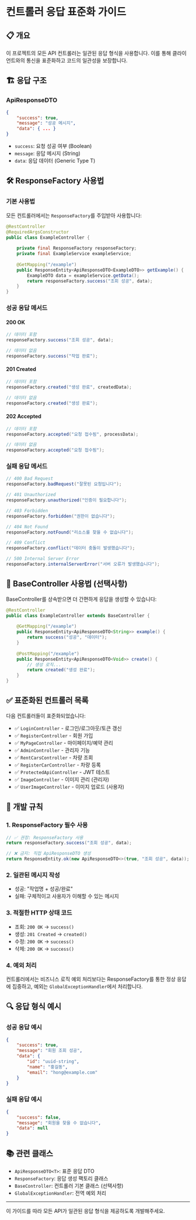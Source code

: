 # 컨트롤러 응답 표준화 가이드

## 📋 개요

이 프로젝트의 모든 API 컨트롤러는 일관된 응답 형식을 사용합니다. 이를 통해 클라이언트와의 통신을 표준화하고 코드의 일관성을 보장합니다.

## 🏗️ 응답 구조

### ApiResponseDTO<T>
```json
{
    "success": true,
    "message": "성공 메시지",
    "data": { ... }
}
```

- `success`: 요청 성공 여부 (Boolean)
- `message`: 응답 메시지 (String)
- `data`: 응답 데이터 (Generic Type T)

## 🛠️ ResponseFactory 사용법

### 기본 사용법

모든 컨트롤러에서는 `ResponseFactory`를 주입받아 사용합니다:

```java
@RestController
@RequiredArgsConstructor
public class ExampleController {
    
    private final ResponseFactory responseFactory;
    private final ExampleService exampleService;
    
    @GetMapping("/example")
    public ResponseEntity<ApiResponseDTO<ExampleDTO>> getExample() {
        ExampleDTO data = exampleService.getData();
        return responseFactory.success("조회 성공", data);
    }
}
```

### 성공 응답 메서드

#### 200 OK
```java
// 데이터 포함
responseFactory.success("조회 성공", data);

// 데이터 없음
responseFactory.success("작업 완료");
```

#### 201 Created
```java
// 데이터 포함
responseFactory.created("생성 완료", createdData);

// 데이터 없음
responseFactory.created("생성 완료");
```

#### 202 Accepted
```java
// 데이터 포함
responseFactory.accepted("요청 접수됨", processData);

// 데이터 없음
responseFactory.accepted("요청 접수됨");
```

### 실패 응답 메서드

```java
// 400 Bad Request
responseFactory.badRequest("잘못된 요청입니다");

// 401 Unauthorized
responseFactory.unauthorized("인증이 필요합니다");

// 403 Forbidden
responseFactory.forbidden("권한이 없습니다");

// 404 Not Found
responseFactory.notFound("리소스를 찾을 수 없습니다");

// 409 Conflict
responseFactory.conflict("데이터 충돌이 발생했습니다");

// 500 Internal Server Error
responseFactory.internalServerError("서버 오류가 발생했습니다");
```

## 📝 BaseController 사용법 (선택사항)

BaseController를 상속받으면 더 간편하게 응답을 생성할 수 있습니다:

```java
@RestController
public class ExampleController extends BaseController {
    
    @GetMapping("/example")
    public ResponseEntity<ApiResponseDTO<String>> example() {
        return success("성공", "데이터");
    }
    
    @PostMapping("/example")
    public ResponseEntity<ApiResponseDTO<Void>> create() {
        // 생성 로직...
        return created("생성 완료");
    }
}
```

## ✅ 표준화된 컨트롤러 목록

다음 컨트롤러들이 표준화되었습니다:

- ✅ `LoginController` - 로그인/로그아웃/토큰 갱신
- ✅ `RegisterController` - 회원 가입
- ✅ `MyPageController` - 마이페이지/예약 관리
- ✅ `AdminController` - 관리자 기능
- ✅ `RentCarsController` - 차량 조회
- ✅ `RegisterCarController` - 차량 등록
- ✅ `ProtectedApiController` - JWT 테스트
- ✅ `ImageController` - 이미지 관리 (관리자)
- ✅ `UserImageController` - 이미지 업로드 (사용자)

## 🎯 개발 규칙

### 1. ResponseFactory 필수 사용
```java
// ✅ 권장: ResponseFactory 사용
return responseFactory.success("조회 성공", data);

// ❌ 금지: 직접 ApiResponseDTO 생성
return ResponseEntity.ok(new ApiResponseDTO<>(true, "조회 성공", data));
```

### 2. 일관된 메시지 작성
- 성공: "작업명 + 성공/완료"
- 실패: 구체적이고 사용자가 이해할 수 있는 메시지

### 3. 적절한 HTTP 상태 코드
- 조회: `200 OK` → `success()`
- 생성: `201 Created` → `created()`
- 수정: `200 OK` → `success()`
- 삭제: `200 OK` → `success()`

### 4. 예외 처리
컨트롤러에서는 비즈니스 로직 예외 처리보다는 ResponseFactory를 통한 정상 응답에 집중하고, 예외는 `GlobalExceptionHandler`에서 처리합니다.

## 🔍 응답 형식 예시

### 성공 응답 예시
```json
{
    "success": true,
    "message": "회원 조회 성공",
    "data": {
        "id": "uuid-string",
        "name": "홍길동",
        "email": "hong@example.com"
    }
}
```

### 실패 응답 예시
```json
{
    "success": false,
    "message": "회원을 찾을 수 없습니다",
    "data": null
}
```

## 📚 관련 클래스

- `ApiResponseDTO<T>`: 표준 응답 DTO
- `ResponseFactory`: 응답 생성 팩토리 클래스  
- `BaseController`: 컨트롤러 기본 클래스 (선택사항)
- `GlobalExceptionHandler`: 전역 예외 처리

---

이 가이드를 따라 모든 API가 일관된 응답 형식을 제공하도록 개발해주세요.